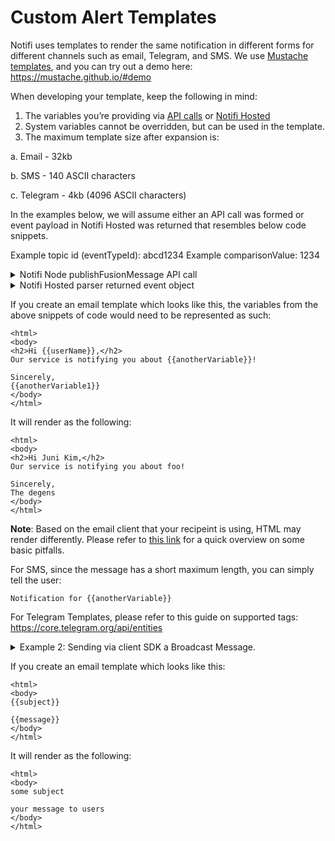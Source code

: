 # Custom Alert Templates

<!-- https://docs.google.com/document/d/1-8K_nbJGaywL-jYFg7_YZiE9x_WPaHvuFfYgM7QmqMg/edit -->

Notifi uses templates to render the same notification in different forms for different channels such as email, Telegram, and SMS. We use [Mustache templates](https://mustache.github.io/mustache.5.html), and you can try out a demo here: https://mustache.github.io/#demo

When developing your template, keep the following in mind:
1. The variables you’re providing via [API calls](https://) or [Notifi Hosted](https://)
2. System variables cannot be overridden, but can be used in the template.
3. The maximum template size after expansion is:

  a. Email - 32kb

  b. SMS - 140 ASCII characters

  c. Telegram - 4kb (4096 ASCII characters)

In the examples below, we will assume either an API call was formed or event payload in Notifi Hosted was returned that resembles below code snippets.

Example topic id (eventTypeId): abcd1234
Example comparisonValue: 1234

<details>
<summary>Notifi Node publishFusionMessage API call</summary>

```tsx
const fusionMessage = {
    eventTypeId: 'abcd1234',
    variables: {
        Email: {
            subject: 'demo test',
            someData: 'foo bar',
            moreData: 'bang',
        },
        Platform: {
            subject: 'demo test',
            someData: 'foo bar',
            moreData: 'bang',
        },

    }
};
await client.publishFusionMessage(token, fusionMessage);
```

</details>

<details>
<summary>Notifi Hosted parser returned event object</summary>

```json
{
  eventTypeId: "abcd1234",
  comparisonValue: "1234",
  blockchain: 4,
  changeSignature: transactionhash",
  metadata: {
    subject: "demo test"
    someData: "foo bar",
    moreData: "bang"
  }
}
```

</details>

If you create an email template which looks like this, the variables from the above snippets of code would need to be represented as such:
```
<html>
<body>
<h2>Hi {{userName}},</h2>
Our service is notifying you about {{anotherVariable}}!

Sincerely,
{{anotherVariable1}}
</body>
</html>
```

It will render as the following:
```
<html>
<body>
<h2>Hi Juni Kim,</h2>
Our service is notifying you about foo!

Sincerely,
The degens
</body>
</html>
```

**Note**: Based on the email client that your recipeint is using, HTML may render differently. Please refer to [this link](https://www.smashingmagazine.com/2021/04/complete-guide-html-email-templates-tools/) for a quick overview on some basic pitfalls.

For SMS, since the message has a short maximum length, you can simply tell the user:

`Notification for {{anotherVariable}}`

For Telegram Templates, please refer to this guide on supported tags:
https://core.telegram.org/api/entities

<details>
<summary> Example 2: Sending via client SDK a Broadcast Message.</summary>

```tsx
const handleSubmit = useCallback(
    async (t: UserTopic | undefined) => {
      if (t === undefined) {
        return;
      }
      try {
        broadcastMessage(
          {
            topic: t,
            subject: ‘some subject’,
            message: ‘your message to users’,
            isHolderOnly: false,
          },
          signer
        );
      } catch (e: unknown) {
        console.log("Error during broadcastMessage", e);
      }
    },
    [broadcastMessage, signer]
  );
```

</details>

If you create an email template which looks like this:
```
<html>
<body>
{{subject}}

{{message}}
</body>
</html>
```

It will render as the following:
```
<html>
<body>
some subject

your message to users
</body>
</html>
```

